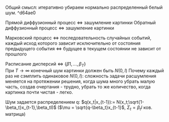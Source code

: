 Общий смысл: итеративно убираем нормально распределенный белый шум. ^d64ae0

Прямой диффузионный процесс <=> зашумление картинки
Обратный диффузионный процесс <=> зашумление картинки

Марковский процесс <=> последовательность случайных событий, каждый исход которого зависит исключительно от состояния предыдущего события <=> будущее в текущем состоянии не зависит от прошлого

Расписание дисперсий <=> $\{\beta1, ..., \beta_T\}$  
При $T \to \infty$ конечный шум картинки должен быть $N(0,I)$ 
Почему каждый раз не сэмплить одинаковое $N(0,I)$: сложность задачи расшумления меняется на протяжении решения, когда шума много убрать малую часть, создав очертания - трудно, убрать то же количество, когда картинка почти чистая - легко. 

Шум задается распределением q:
$q(x_t|x_{t-1}):= N(x_t;\sqrt{1-\beta_t}x_{t-1},\beta_tI)$  ($\mu = \sqrt{q-\beta_t}x_{t-1}$, $\Sigma_t = \beta_tI$ ков. матрица)

